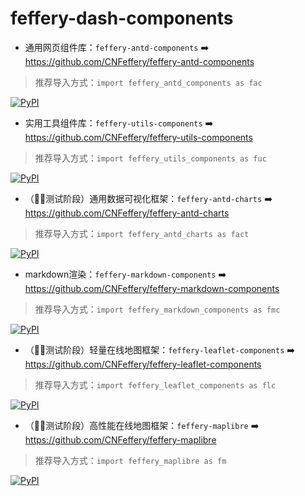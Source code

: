 # feffery-dash-components

- 通用网页组件库：`feffery-antd-components` ➡️ https://github.com/CNFeffery/feffery-antd-components 

> 推荐导入方式：`import feffery_antd_components as fac`

[![PyPI](https://img.shields.io/pypi/v/feffery-antd-components.svg?color=dark-green)](https://pypi.org/project/feffery-antd-components/)

- 实用工具组件库：`feffery-utils-components` ➡️ https://github.com/CNFeffery/feffery-utils-components

> 推荐导入方式：`import feffery_utils_components as fuc`

[![PyPI](https://img.shields.io/pypi/v/feffery-utils-components.svg?color=dark-green)](https://pypi.org/project/feffery-utils-components/)

- （👨‍💻测试阶段）通用数据可视化框架：`feffery-antd-charts` ➡️ https://github.com/CNFeffery/feffery-antd-charts

> 推荐导入方式：`import feffery_antd_charts as fact`

[![PyPI](https://img.shields.io/pypi/v/feffery-antd-charts.svg?color=dark-green)](https://pypi.org/project/feffery-antd-charts/)

- markdown渲染：`feffery-markdown-components` ➡️ https://github.com/CNFeffery/feffery-markdown-components

> 推荐导入方式：`import feffery_markdown_components as fmc`

[![PyPI](https://img.shields.io/pypi/v/feffery-markdown-components.svg?color=dark-green)](https://pypi.org/project/feffery-markdown-components/)

- （👨‍💻测试阶段）轻量在线地图框架：`feffery-leaflet-components` ➡️ https://github.com/CNFeffery/feffery-leaflet-components

> 推荐导入方式：`import feffery_leaflet_components as flc`

[![PyPI](https://img.shields.io/pypi/v/feffery-leaflet-components.svg?color=dark-green)](https://pypi.org/project/feffery-leaflet-components/)

- （👨‍💻测试阶段）高性能在线地图框架：`feffery-maplibre` ➡️ https://github.com/CNFeffery/feffery-maplibre

> 推荐导入方式：`import feffery_maplibre as fm`

[![PyPI](https://img.shields.io/pypi/v/feffery-maplibre.svg?color=dark-green)](https://pypi.org/project/feffery-maplibre/)
